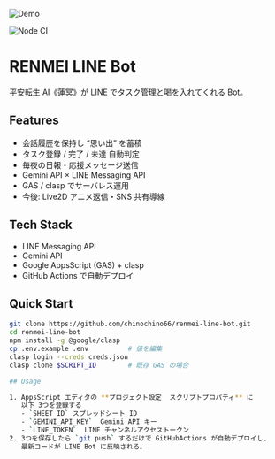 ![Demo](media/demo.gif)

<!-- CI Status -->
![Node CI](https://github.com/chinochino66/renmei-line-bot/actions/workflows/test.yml/badge.svg)

# RENMEI LINE Bot

平安転生 AI《蓮冥》が LINE でタスク管理と喝を入れてくれる Bot。

## Features
- 会話履歴を保持し “思い出” を蓄積  
- タスク登録 / 完了 / 未達 自動判定  
- 毎夜の日報・応援メッセージ送信  
- Gemini API × LINE Messaging API  
- GAS / clasp でサーバレス運用  
- 今後: Live2D アニメ返信・SNS 共有導線

## Tech Stack
- LINE Messaging API  
- Gemini API  
- Google AppsScript (GAS) + clasp  
- GitHub Actions で自動デプロイ

## Quick Start
```bash
git clone https://github.com/chinochino66/renmei-line-bot.git
cd renmei-line-bot
npm install -g @google/clasp
cp .env.example .env          # 値を編集
clasp login --creds creds.json
clasp clone $SCRIPT_ID        # 既存 GAS の場合

## Usage

1. AppsScript エディタの **プロジェクト設定  スクリプトプロパティ** に  
   以下 3つを登録する  
   - `SHEET_ID` スプレッドシート ID  
   - `GEMINI_API_KEY`  Gemini API キー  
   - `LINE_TOKEN`  LINE チャンネルアクセストークン  
2. 3つを保存したら `git push` するだけで GitHubActions が自動デプロイし、  
   最新コードが LINE Bot に反映される。
